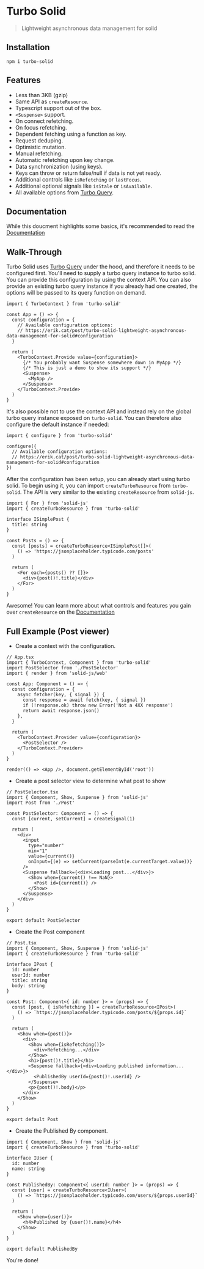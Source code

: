 # Turbo Solid

> Lightweight asynchronous data management for solid

## Installation

```
npm i turbo-solid
```

## Features

- Less than 3KB (gzip)
- Same API as `createResource`.
- Typescript support out of the box.
- `<Suspense>` support.
- On connect refetching.
- On focus refetching.
- Dependent fetching using a function as key.
- Request deduping.
- Optimistic mutation.
- Manual refetching.
- Automatic refetching upon key change.
- Data synchronization (using keys).
- Keys can throw or return false/null if data is not yet ready.
- Additional controls like `isRefetching` or `lastFocus`.
- Additional optional signals like `isStale` or `isAvailable`.
- All available options from [Turbo Query](https://github.com/StudioLambda/TurboQuery).

## Documentation

While this doucment highlights some basics, it's recommended to read the [Documentation](https://erik.cat/post/turbo-solid-lightweight-asynchronous-data-management-for-solid)

## Walk-Through

Turbo Solid uses [Turbo Query](https://github.com/StudioLambda/TurboQuery) under the hood,
and therefore it needs to be configured first. You'll need to supply a turbo query instance
to turbo solid. You can provide this configuration by using the context API. You can also
provide an existing turbo query instance if you already had one created, the options will be
passed to its query function on demand.

```tsx
import { TurboContext } from 'turbo-solid'

const App = () => {
  const configuration = {
    // Available configuration options:
    // https://erik.cat/post/turbo-solid-lightweight-asynchronous-data-management-for-solid#configuration
  }

  return (
    <TurboContext.Provide value={configuration}>
      {/* You probably want Suspense somewhere down in MyApp */}
      {/* This is just a demo to show its support */}
      <Suspense>
        <MyApp />
      </Suspense>
    </TurboContext.Provide>
  )
}
```

It's also possible not to use the context API and instead rely on the global turbo query instance
exposed on `turbo-solid`. You can therefore also configure the default instance if needed:

```tsx
import { configure } from 'turbo-solid'

configure({
  // Available configuration options:
  // https://erik.cat/post/turbo-solid-lightweight-asynchronous-data-management-for-solid#configuration
})
```

After the configuration has been setup, you can already start using turbo solid. To begin using it,
you can import `createTurboResource` from `turbo-solid`. The API is very similar to the existing
`createResource` from `solid-js`.

```tsx
import { For } from 'solid-js'
import { createTurboResource } from 'turbo-solid'

interface ISimplePost {
  title: string
}

const Posts = () => {
  const [posts] = createTurboResource<ISimplePost[]>(
    () => 'https://jsonplaceholder.typicode.com/posts'
  )

  return (
    <For each={posts() ?? []}>
      <div>{post()!.title}</div>
    </For>
  )
}
```

Awesome! You can learn more about what controls and features you gain over `createResource` on the [Documentation](https://erik.cat/post/turbo-solid-lightweight-asynchronous-data-management-for-solid)

## Full Example (Post viewer)

- Create a context with the configuration.

```tsx
// App.tsx
import { TurboContext, Component } from 'turbo-solid'
import PostSelector from './PostSelector'
import { render } from 'solid-js/web'

const App: Component = () => {
  const configuration = {
    async fetcher(key, { signal }) {
      const response = await fetch(key, { signal })
      if (!response.ok) throw new Error('Not a 4XX response')
      return await response.json()
    },
  }

  return (
    <TurboContext.Provider value={configuration}>
      <PostSelector />
    </TurboContext.Provider>
  )
}

render(() => <App />, document.getElementById('root'))
```

- Create a post selector view to determine what post to show

```tsx
// PostSelector.tsx
import { Component, Show, Suspense } from 'solid-js'
import Post from './Post'

const PostSelector: Component = () => {
  const [current, setCurrent] = createSignal(1)

  return (
    <div>
      <input
        type="number"
        min="1"
        value={current()}
        onInput={(e) => setCurrent(parseInt(e.currentTarget.value))}
      />
      <Suspense fallback={<div>Loading post...</div>}>
        <Show when={current() !== NaN}>
          <Post id={current()} />
        </Show>
      </Suspense>
    </div>
  )
}

export default PostSelector
```

- Create the Post component

```tsx
// Post.tsx
import { Component, Show, Suspense } from 'solid-js'
import { createTurboResource } from 'turbo-solid'

interface IPost {
  id: number
  userId: number
  title: string
  body: string
}

const Post: Component<{ id: number }> = (props) => {
  const [post, { isRefetching }] = createTurboResource<IPost>(
    () => `https://jsonplaceholder.typicode.com/posts/${props.id}`
  )

  return (
    <Show when={post()}>
      <div>
        <Show when={isRefetching()}>
          <div>Refetching...</div>
        </Show>
        <h1>{post()!.title}</h1>
        <Suspense fallback={<div>Loading published information...</div>}>
          <PublishedBy userId={post()!.userId} />
        </Suspense>
        <p>{post()!.body}</p>
      </div>
    </Show>
  )
}

export default Post
```

- Create the Published By component.

```tsx
import { Component, Show } from 'solid-js'
import { createTurboResource } from 'turbo-solid'

interface IUser {
  id: number
  name: string
}

const PublishedBy: Component<{ userId: number }> = (props) => {
  const [user] = createTurboResource<IUser>(
    () => `https://jsonplaceholder.typicode.com/users/${props.userId}`
  )

  return (
    <Show when={user()}>
      <h4>Published by {user()!.name}</h4>
    </Show>
  )
}

export default PublishedBy
```

You're done!
